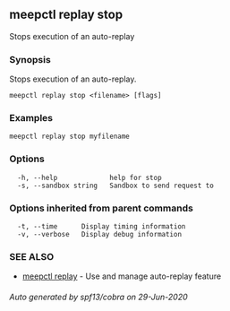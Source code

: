 ## meepctl replay stop

Stops execution of an auto-replay

### Synopsis

Stops execution of an auto-replay.

```
meepctl replay stop <filename> [flags]
```

### Examples

```
meepctl replay stop myfilename
```

### Options

```
  -h, --help             help for stop
  -s, --sandbox string   Sandbox to send request to
```

### Options inherited from parent commands

```
  -t, --time      Display timing information
  -v, --verbose   Display debug information
```

### SEE ALSO

* [meepctl replay](meepctl_replay.md)	 - Use and manage auto-replay feature

###### Auto generated by spf13/cobra on 29-Jun-2020
